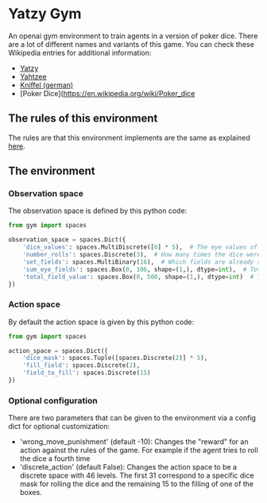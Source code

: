 # Yatzy Gym

An openai gym environment to train agents in a version of poker dice. There are a lot of different names and variants of
this game. You can check these Wikipedia entries for additional information:

- [Yatzy](https://en.wikipedia.org/wiki/Yatzy)
- [Yahtzee](https://en.wikipedia.org/wiki/Yahtzee)
- [Kniffel (german)](https://de.wikipedia.org/wiki/Kniffel)
- [Poker Dice](https://en.wikipedia.org/wiki/Poker_dice

## The rules of this environment

The rules are that this environment implements are the same as explained
[here](https://en.wikipedia.org/wiki/Yatzy).

## The environment

### Observation space

The observation space is defined by this python code:

```python
from gym import spaces

observation_space = spaces.Dict({
    'dice_values': spaces.MultiDiscrete([6] * 5),  # The eye values of the current dice
    'number_rolls': spaces.Discrete(3),  # How many times the dice were rolled this turn
    'set_fields': spaces.MultiBinary(16),  # Which fields are already set
    'sum_eye_fields': spaces.Box(0, 106, shape=(1,), dtype=int),  # Total reward of the eye fields (excl. bonus)
    'total_field_value': spaces.Box(0, 500, shape=(1,), dtype=int)  # Total reward of all fields (incl. bonus)
})
```

### Action space

By default the action space is given by this python code:

```python
from gym import spaces

action_space = spaces.Dict({
    'dice_mask': spaces.Tuple([spaces.Discrete(2)] * 5),
    'fill_field': spaces.Discrete(2),
    'field_to_fill': spaces.Discrete(15)
})
```

### Optional configuration

There are two parameters that can be given to the environment via a config dict for optional customization:

- 'wrong_move_punishment' (default -10): Changes the "reward" for an action against the rules of the game. For example
  if the agent tries to roll the dice a fourth time
- 'discrete_action' (default False): Changes the action space to be a discrete space with 46 levels. The first 31
  correspond to a specific dice mask for rolling the dice and the remaining 15 to the filling of one of the boxes. 